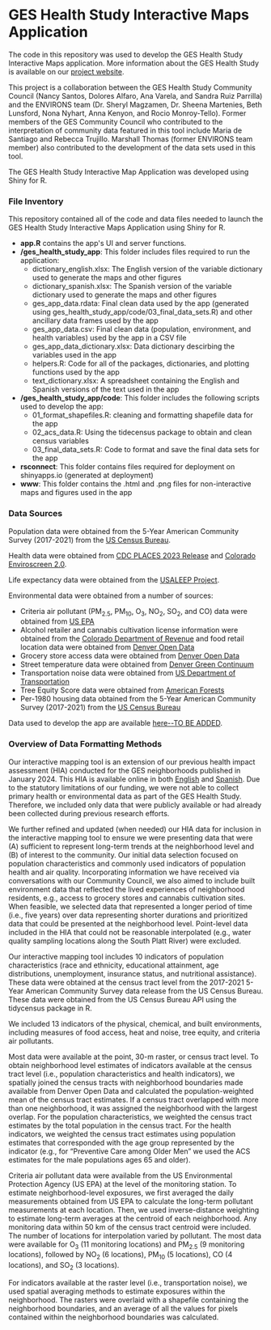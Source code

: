 # GES Health Study Interactive Maps Application
The code in this repository was used to develop the GES Health Study Interactive 
Maps application. More information about the GES Health Study
is available on our [project website](http://geshealthstudy.org).

This project is a collaboration between the GES Health Study Community Council 
(Nancy Santos, Dolores Alfaro, Ana Varela, and Sandra Ruiz Parrilla) and the 
ENVIRONS team (Dr. Sheryl Magzamen, Dr. Sheena Martenies, Beth Lunsford, 
Nona Nyhart, Anna Kenyon, and Rocio Monroy-Tello). Former members of the GES 
Community Council who contributed to the interpretation of community data featured 
in this tool include Maria de Santiago and Rebecca Trujillo. Marshall Thomas 
(former ENVIRONS team member) also contributed to the development of the data sets 
used in this tool.

The GES Health Study Interactive Map Application was developed using Shiny for R.

### File Inventory

This repository contained all of the code and data files needed to launch the 
GES Health Study Interactive Maps Application using Shiny for R.

- **app.R** contains the app's UI and server functions.
- **/ges_health_study_app**: This folder includes files required to run the application:
    - dictionary_english.xlsx: The English version of the variable dictionary used to generate the maps and other figures
    - dictionary_spanish.xlsx: The Spanish version of the variable dictionary used to generate the maps and other figures
    - ges_app_data.rdata: Final clean data used by the app (generated using ges_health_study_app/code/03_final_data_sets.R) and other
    ancillary data frames used by the app
    - ges_app_data.csv: Final clean data (population, environment, and health variables) used by the app in a CSV file
    - ges_app_data_dictionary.xlsx: Data dictionary descirbing the variables used in the app
    - helpers.R: Code for all of the packages, dictionaries, and plotting functions used by the app
    - text_dictionary.xlsx: A spreadsheet containing the English and Spanish versions of the text used in the app
- **/ges_health_study_app/code**: This folder includes the following scripts used to develop the app:
    - 01_format_shapefiles.R: cleaning and formatting shapefile data for the app
    - 02_acs_data.R: Using the tidecensus package to obtain and clean census variables
    - 03_final_data_sets.R: Code to format and save the final data sets for the app
- **rsconnect**: This folder contains files required for deployment on shinyapps.io (generated at deployment)
- **www**: This folder contains the .html and .png files for non-interactive maps and figures used in the app

### Data Sources
Population data were obtained from the 5-Year American Community Survey (2017-2021) 
from the [US Census Bureau](https://www.census.gov/programs-surveys/acs/news/data-releases.2021.html#list-tab-1133175109).

Health data were obtained from [CDC PLACES 2023 Release](https://data.cdc.gov/500-Cities-Places/PLACES-Local-Data-for-Better-Health-Place-Data-202/krqc-563j/about_data) and
[Colorado Enviroscreen 2.0](https://drive.google.com/file/d/12x7HmTJk6gqn7zidCwoSbXdpgAwpQTHb/view).

Life expectancy data were obtained from the [USALEEP Project](https://www.cdc.gov/nchs/nvss/usaleep/usaleep.html#data).

Environmental data were obtained from a number of sources:

- Criteria air pollutant (PM<sub>2.5</sub>, PM<sub>10</sub>, O<sub>3</sub>, NO<sub>2</sub>, SO<sub>2</sub>, and CO) data were 
obtained from [US EPA](https://aqs.epa.gov/aqsweb/documents/data_api.html)
- Alcohol retailer and cannabis cultivation license information were obtained from 
the [Colorado Department of Revenue](https://sbg.colorado.gov/) and food retail 
location data were obtained from [Denver Open Data](https://opendata-geospatialdenver.hub.arcgis.com/datasets/c65b86c4881044df859913bc0d9075a5_0/explore)
- Grocery store access data were obtained from [Denver Open Data](https://opendata-geospatialdenver.hub.arcgis.com/datasets/8721ca222d4348d3a6a0d74e7175309f_308/explore)
- Street temperature data were obtained from [Denver Green Continuum](https://www.denvergov.org/Government/Agencies-Departments-Offices/Agencies-Departments-Offices-Directory/Department-of-Transportation-and-Infrastructure/Programs-Services/Green-Infrastructure/Green-Continuum)
- Transportation noise data were obtained from [US Department of Transportation](https://www.bts.gov/geospatial/national-transportation-noise-map)
- Tree Equity Score data were obtained from [American Forests](https://www.americanforests.org/our-programs/tree-equity/)
- Per-1980 housing data obtained from the 5-Year American Community Survey (2017-2021) 
from the [US Census Bureau](https://www.census.gov/programs-surveys/acs/news/data-releases.2021.html#list-tab-1133175109)

Data used to develop the app are available [here--TO BE ADDED]().

### Overview of Data Formatting Methods
Our interactive mapping tool is an extension of our previous health impact assessment 
(HIA) conducted for the GES neighborhoods published in January 2024. This HIA is available
online in both [English](https://drive.google.com/file/d/1X5zeZe-dITYX2soG2wS891wp51Bb9oww/view?usp=drive_link) 
and [Spanish](https://drive.google.com/file/d/1fSWFgGYCd_53V4Po7EITAXYR04tNHefr/view?usp=drive_link). 
Due to the statutory limitations of our funding, we were not able to collect 
primary health or environmental data as part of the GES Health Study. Therefore, 
we included only data that were publicly available or had already been collected 
during previous research efforts. 

We further refined and updated (when needed) our HIA data for inclusion in the 
interactive mapping tool to ensure we were presenting data that were (A) sufficient 
to represent long-term trends at the neighborhood level and (B) of interest to 
the community. Our initial data selection focused on population characteristics 
and commonly used indicators of population health and air quality. Incorporating 
information we have received via conversations with our Community Council, we also 
aimed to include built environment data that reflected the lived experiences of 
neighborhood residents, e.g., access to grocery stores and cannabis cultivation 
sites. When feasible, we selected data that represented a longer period of time 
(i.e., five years) over data representing shorter durations and prioritized data 
that could be presented at the neighborhood level. Point-level data included in 
the HIA that could not be reasonable interpolated (e.g., water quality sampling 
locations along the South Platt River) were excluded. 

Our interactive mapping tool includes 10 indicators of population characteristics 
(race and ethnicity, educational attainment, age distributions, unemployment, 
insurance status, and nutritional assistance). These data were obtained at the 
census tract level from the 2017-2021 5-Year American Community Survey data release 
from the US Census Bureau. These data were obtained from the US Census Bureau API 
using the tidycensus package in R.

We included 13 indicators of the physical, chemical, and built environments, 
including measures of food access, heat and noise, tree equity, and criteria air 
pollutants. 

Most data were available at the point, 30-m raster, or census tract level. To 
obtain neighborhood level estimates of indicators available at the census tract level 
(i.e., population characteristics and health indicators), we spatially joined the 
census tracts with neighborhood boundaries made available from Denver Open Data 
and calculated the population-weighted mean of the census tract estimates. If a 
census tract overlapped with more than one neighborhood, it was assigned the 
neighborhood with the largest overlap. For the population characteristics, we 
weighted the census tract estimates by the total population in the census tract. 
For the health indicators, we weighted the census tract estimates using population 
estimates that corresponded with the age group represented by the indicator (e.g., 
for “Preventive Care among Older Men” we used the ACS estimates for the male 
populations ages 65 and older).

Criteria air pollutant data were available from the US Environmental Protection 
Agency (US EPA) at the level of the monitoring station. To estimate neighborhood-level
exposures, we first averaged the daily measurements obtained from US EPA to calculate 
the long-term pollutant measurements at each location. Then, we used inverse-distance 
weighting to estimate long-term averages at the centroid of each neighborhood. 
Any monitoring data within 50 km of the census tract centroid were included. The 
number of locations for interpolation varied by pollutant. The most data were 
available for O<sub>3</sub> (11 monitoring locations) and PM<sub>2.5</sub> (9 monitoring locations), 
followed by NO<sub>2</sub> (6 locations), PM<sub>10</sub> (5 locations), CO (4 locations), 
and SO<sub>2</sub> (3 locations). 

For indicators available at the raster level (i.e., transportation noise), we used 
spatial averaging methods to estimate exposures within the neighborhood. The rasters 
were overlaid with a shapefile containing the neighborhood boundaries, and an 
average of all the values for pixels contained within the neighborhood boundaries was 
calculated. 






